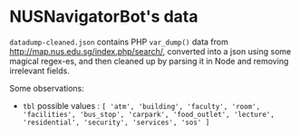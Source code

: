 # NUSNavigatorBot's data

`datadump-cleaned.json` contains PHP `var_dump()` data from
http://map.nus.edu.sg/index.php/search/, converted into a json using some
magical regex-es, and then cleaned up by parsing it in Node and removing
irrelevant fields.

Some observations:
- `tbl` possible values : `[ 'atm', 'building', 'faculty', 'room', 'facilities', 'bus_stop', 'carpark', 'food_outlet', 'lecture', 'residential', 'security', 'services', 'sos' ]`
